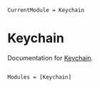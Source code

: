 ```@meta
CurrentModule = Keychain
```

# Keychain

Documentation for [Keychain](https://github.com/alecloudenback/Keychain.jl).

```@index
```

```@autodocs
Modules = [Keychain]
```
